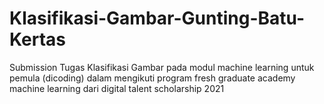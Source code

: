 # Klasifikasi-Gambar-Gunting-Batu-Kertas
Submission Tugas Klasifikasi Gambar pada modul machine learning untuk pemula (dicoding) dalam mengikuti program fresh graduate academy machine learning dari digital talent scholarship 2021
